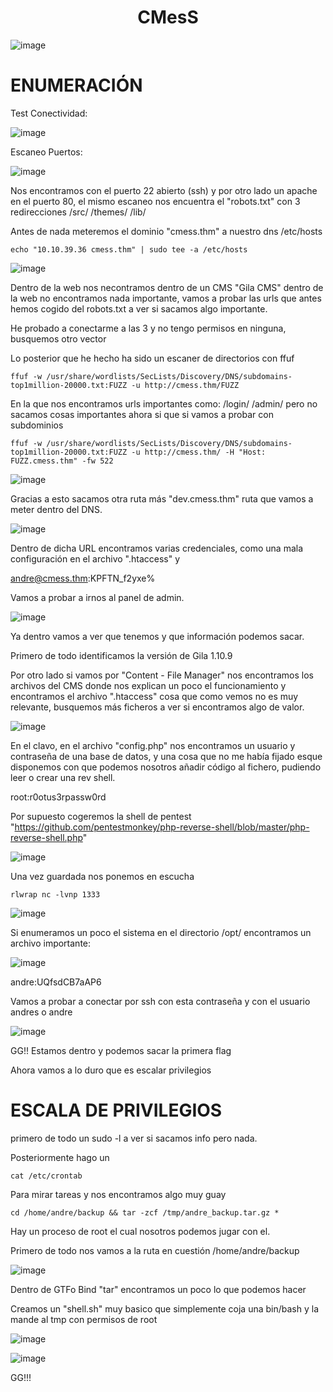 <h1 align="center">CMesS</h1>

![image](https://github.com/user-attachments/assets/822eb782-91ae-408d-8867-3a8c4f0cfd88)

# ENUMERACIÓN

Test Conectividad:

![image](https://github.com/user-attachments/assets/103b245d-76c9-4db6-9315-c79e049c533e)

Escaneo Puertos:

![image](https://github.com/user-attachments/assets/65a716bc-fb78-44d4-a40d-658b75e4959b)

Nos encontramos con el puerto 22 abierto (ssh) y por otro lado un apache en el puerto 80, el mismo escaneo nos encuentra el "robots.txt" con 3 redirecciones /src/ /themes/ /lib/

Antes de nada meteremos el dominio "cmess.thm" a nuestro dns /etc/hosts

```
echo "10.10.39.36 cmess.thm" | sudo tee -a /etc/hosts
```

![image](https://github.com/user-attachments/assets/f9f997cd-377b-4e63-ac09-baa0125a2d49)

Dentro de la web nos necontramos dentro de un CMS "Gila CMS" dentro de la web no encontramos nada importante, vamos a probar las urls que antes hemos cogido del robots.txt a ver si sacamos algo importante.

He probado a conectarme a las 3 y no tengo permisos en ninguna, busquemos otro vector

Lo posterior que he hecho ha sido un escaner de directorios con ffuf 

```
ffuf -w /usr/share/wordlists/SecLists/Discovery/DNS/subdomains-top1million-20000.txt:FUZZ -u http://cmess.thm/FUZZ
```

En la que nos encontramos urls importantes como: /login/ /admin/ pero no sacamos cosas importantes ahora si que si vamos a probar con subdominios

```
ffuf -w /usr/share/wordlists/SecLists/Discovery/DNS/subdomains-top1million-20000.txt:FUZZ -u http://cmess.thm/ -H "Host: FUZZ.cmess.thm" -fw 522
```

![image](https://github.com/user-attachments/assets/e9d70f00-0e98-4cfe-86ed-b18800ead3b3)

Gracias a esto sacamos otra ruta más "dev.cmess.thm" ruta que vamos a meter dentro del DNS.

![image](https://github.com/user-attachments/assets/25ba1402-eb7c-45a9-a0c5-045b5ee71ddd)

Dentro de dicha URL encontramos varias credenciales, como una mala configuración en el archivo ".htaccess" y 

andre@cmess.thm:KPFTN_f2yxe% 

Vamos a probar a irnos al panel de admin.

![image](https://github.com/user-attachments/assets/74130c3d-ebf0-4eb0-ab82-2a03d3c15b45)

Ya dentro vamos a ver que tenemos y que información podemos sacar.

Primero de todo identificamos la versión de Gila 1.10.9

Por otro lado si vamos por "Content - File Manager" nos encontramos los archivos del CMS donde nos explican un poco el funcionamiento y encontramos el archivo ".htaccess" cosa que como vemos no es muy relevante, busquemos más ficheros a ver si encontramos algo de valor.

![image](https://github.com/user-attachments/assets/82e0c2ff-d906-4d13-9f03-2ee1bb83e204)

En el clavo, en el archivo "config.php" nos encontramos un usuario y contraseña de una base de datos, y una cosa que no me había fijado esque disponemos con que podemos nosotros añadir código al fichero, pudiendo leer o crear una rev shell.

root:r0otus3rpassw0rd

Por supuesto cogeremos la shell de pentest "https://github.com/pentestmonkey/php-reverse-shell/blob/master/php-reverse-shell.php"

![image](https://github.com/user-attachments/assets/aba13136-af66-4fe5-9f0c-973588814b2d)

Una vez guardada nos ponemos en escucha

```
rlwrap nc -lvnp 1333
```

![image](https://github.com/user-attachments/assets/08a6652a-6c49-4642-be9e-45192623c703)


Si enumeramos un poco el sistema en el directorio /opt/ encontramos un archivo importante:

![image](https://github.com/user-attachments/assets/371756f8-7f25-479a-8d48-09055f6f5590)

andre:UQfsdCB7aAP6

Vamos a probar a conectar por ssh con esta contraseña y con el usuario andres o andre

![image](https://github.com/user-attachments/assets/f61c7342-0a01-424b-a8be-506da604f16e)

GG!! Estamos dentro y podemos sacar la primera flag

Ahora vamos a lo duro que es escalar privilegios

# ESCALA DE PRIVILEGIOS

primero de todo un sudo -l a ver si sacamos info pero nada.

Posteriormente hago un 

```
cat /etc/crontab
```

Para mirar tareas y nos encontramos algo muy guay

```
cd /home/andre/backup && tar -zcf /tmp/andre_backup.tar.gz *
```
Hay un proceso de root el cual nosotros podemos jugar con el.

Primero de todo nos vamos a la ruta en cuestión /home/andre/backup

![image](https://github.com/user-attachments/assets/03e76e48-a4dc-4b80-848e-f989427600ef)

Dentro de GTFo Bind "tar" encontramos un poco lo que podemos hacer

Creamos un "shell.sh" muy basico que simplemente coja una bin/bash y la mande al tmp con permisos de root

![image](https://github.com/user-attachments/assets/0aa323fc-2f67-4279-93f5-d6c65f55514f)

![image](https://github.com/user-attachments/assets/065ffdc4-cfe6-49cd-a7cc-b56811e1eed5)

GG!!!




